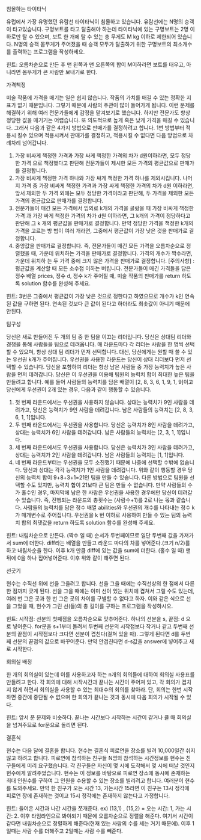 침몰하는 타이타닉

유럽에서 가장 유명했던 유람선 타이타닉이 침몰하고 있습니다. 유람선에는 N명의 승객이 타고있습니다. 구명보트를 타고 탈출해야 하는데 타이타닉에 있는 구명보트는 2명 이하로만 탈 수 있으며, 보트 한 개에 탈 수 있는 총 무게도 M kg 이하로 제한되어 있습니다.
N명의 승객 몸무게가 주어졌을 때 승객 모두가 탈출하기 위한 구명보트의 최소개수를 출력하는 프로그램을 작성하세요.

힌트: 오름차순으로 만든 후 맨 왼쪽과 맨 오른쪽의 합이 M이하라면 보트를 태우고, 아니라면 몸무게가 큰 사람만 보내기로 한다.

가격책정

미술 작품에 가격을 매기는 일은 쉽지 않습니다. 작품의 가치를 매길 수 있는 정확한 지표가 없기 때문입니다. 그렇기 때문에 사람의 주관이 많이 들어가게 됩니다.
이런 문제를 해결하기 위해 여러 전문가들에게 감정을 맡겨보기로 했습니다. 하지만 전문가도 항상 정당한 값을 매기기는 어렵습니다. 또 의도적으로 높게 혹은 낮게 가격을 매길 수 있습니다. 그래서 다음과 같은 4가지 방법으로 판매가를 결정하려고 합니다. 1번 방법부터 적용시
킬수 있으며 적용시켜서 판매가를 결정하고, 적용시킬 수 없다면 다음 방법으로 차례차례 넘어갑니다.
1. 가장 비싸게 책정한 가격과 가장 싸게 책정한 가격의 차가 d원이하라면, 모두 정당한 가격 으로 책정했다고 판단해 전문가들이 제시한 모든 가격의 평균값으로 판매가를 결정합니다.
2. 가장 비싸게 책정한 가격 하나와 가장 싸게 책정한 가격 하나를 제외시킵니다. 나머지 가격 중 가장 비싸게 책정한 가격과 가장 싸게 책정한 가격의 차가 d원 이하라면, 앞서 제외한 두 가격 외에는 모두 정당한 가격이라고 판단해, 두 가격을 제외한 모든 가격의 평균값으로 판매가를 결정합니다.
3. 전문가들이 매긴 모든 가격에서 임의로 k개의 가격을 골랐을 때 가장 비싸게 책정한 가격 과 가장 싸게 책정한 가격의 차가 d원 이하라면, 그 k개의 가격이 정당하다고 판단해 그 k 개의 평균값을 판매가로 결정합니다. 만약 정당한 가격을 책정한 k개의 가격을 고르는 방 법이 여러 개라면, 그중에서 평균값이 가장 낮은 것을 판매가로 결정합니다.
4. 중앙값을 판매가로 결정합니다. 즉, 전문가들이 매긴 모든 가격을 오름차순으로 정렬했을 때, 가운데 위치하는 가격을 판매가로 결정합니다. 가격의 개수가 짝수라면, 가운데 위치하 는 두 가격 중에 크지 않은 가격을 판매가로 결정합니다.
[주의사항] : 평균값을 계산할 때 모든 소수점 이하는 버립니다.
전문가들이 매긴 가격들을 담은 정수 배열 prices, 정수 d, 정수 k가 주어질 때, 미술 작품의 판매가를 return 하도록 solution 함수를 완성해 주세요.

힌트: 3번은 그중에서 평균값이 가장 낮은 것으로 정한다고 하였으므로 개수가 k인 연속된 값을 구하면 된다. 연속된 것보다 큰 값이 된다고 하더라도 최솟값이 아니기 때문에 안된다.

팀구성

당신은 새로 만들어진 두 개의 팀 중 한 팀을 이끄는 리더입니다. 당신은 상대팀 리더와 경쟁을 통해 사람들을 팀으로 데려옵니다. 매 라운드마다 각 리더는 사람을 한 명씩 선택할 수 있으며, 항상 상대 팀 리더가 먼저 선택합니다. 대신, 당신에게는 원할 때 쓸 수 있는 우선권 k개가 주어집니다. 우선권을 사용한 라운드는 당신이 상대 리더보다 먼저 선택할 수 있습니다.
당신을 포함하여 리더는 항상 남은 사람들 중 가장 능력치가 높은 사람을 먼저 데려갑니다.
당신은 이 우선권을 이용해 팀원의 능력치 합이 최대한 높은 팀을 만들려고 합니다.
예를 들어 사람들의 능력치를 담은 배열이 [2, 8, 3, 6, 1, 9, 1, 9]이고 당신에게 우선권이 2개 있는 경우, 다음과 같이 행동할 수 있습니다.
1. 첫 번째 라운드에서는 우선권을 사용하지 않습니다. 상대는 능력치가 9인 사람을 데려가고, 당신은 능력치가 9인 사람을 데려갑니다. 남은 사람들의 능력치는 [2, 8, 3, 6, 1, 1]입니다.
2. 두 번째 라운드에서는 우선권을 사용합니다. 당신은 능력치가 8인 사람을 데려가고, 상대는 능력치가 6인 사람을 데려갑니다. 남은 사람들의 능력치는 [2, 3, 1, 1]입니다.
3. 세 번째 라운드에서도 우선권을 사용합니다. 당신은 능력치가 3인 사람을 데려가고, 상대는 능력치가 2인 사람을 데려갑니다. 남은 사람들의 능력치는 [1, 1]입니다.
4. 네 번째 라운드부터는 우선권을 모두 소진했기 때문에 나중에 선택할 수밖에 없습니다. 당신과 상대는 각각 능력치가 1인 사람을 데려갑니다.
위와 같이 행동할 경우 당신의 능력치 합이 9+8+3+1=21인 팀을 만들 수 있습니다. 다른 방법으로 팀원을 선택할 수도 있지만, 능력치 합이 21보다 큰 팀은 만들 수 없습니다.
만약 사람들의 수가 홀수인 경우, 마지막에 남은 한 사람은 우선권을 사용한 경우에만 당신이 데려갈 수 있습니다. 즉, 진행되는 라운드의 총횟수는 (사람수+1)를 2로 나눈 몫과 같습니다.
사람들의 능력치를 담은 정수 배열 abilities와 우선권의 개수를 나타내는 정수 k가 매개변수로 주어집니다. 우선권을 k 번 이하로 사용하여 만들 수 있는 팀의 능력치 합의 최댓값을 return
하도록 solution 함수를 완성해 주세요.

힌트: 내림차순으로 만든다. (짝수 일 때) 순서가 두번째이므로 일단 두번째 값을 가져가서 sum에 더한다. diff라는 배열을 만들고 라운드 마다의 차를 넣어준다.(크기 n/2)를 하고 내림차순을 한다. 이후 k개 만큼 diff에 있는 값을 sum에 더한다. (홀수 일 때) 맨 뒤에 0을 하나 집어넣어준다. 이후 위와 같이 해주면 된다.

선긋기

현수는 수직선 위에 선을 그을려고 합니다. 선을 그을 때에는 수직선상의 한 점에서 다른 한 점까지 긋게 된다. 선을 그을 때에는 이미 선이 있는 위치에 겹쳐서 그릴 수도 있는데, 여러 번 그은 곳과 한 번 그은 곳의 차이를 구별할 수 없다고 하자.
이와 같은 식으로 선을 그었을 때, 현수가 그린 선(들)의 총 길이를 구하는 프로그램을 작성하시오.

힌트: 시작점: 선분의 첫째점을 오름차순으로 맞추어준다. 하나의 선분을 s, 끝점: d 으로 넣어준다. for문을 s+1부터 돌려서 두번째 선분의 시작점보다 작거나 같고 두번째 선분의 끝점이 시작점보다 크다면 선분이 겹친다(걸쳐 있을 때). 그렇게 된다면 d를 두번 째 선분의 끝점의 값으로 바꾸어준다. 만약 안겹친다면 d-s값을 answer에 넣어주고 새로 시작한다.

회의실 배정

한 개의 회의실이 있는데 이를 사용하고자 하는 n개의 회의들에 대하여 회의실 사용표를 만들려고 한다. 각 회의에 대해 시작시간과 끝나는 시간이 주어져 있고, 각 회의가 겹치지 않게 하면서 회의실을 사용할 수 있는 최대수의 회의를 찾아라. 단, 회의는 한번 시작하면 중간에 중단될 수 없으며 한 회의가 끝나는 것과 동시에 다음 회의가 시작될 수 있다.

힌트: 앞서 푼 문제와 비슷하다. 끝나는 시간보다 시작하는 시간이 같거나 클 때 회의실을 넘겨주므로 for문으로 돌리면 된다.

결혼식

현수는 다음 달에 결혼을 합니다.
현수는 결혼식 피로연을 장소를 빌려 10,000일간 쉬지 않고 하려고 합니다.
피로연에 참석하는 친구들 N명의 참석하는 시간정보를 현수는 친구들에게 미리 요구했습니다.
각 친구들은 자신이 몇 시에 도착해서 몇 시에 떠날 것인지 현수에게 알려주었습니다.
현수는 이 정보를 바탕으로 피로연 장소에 동시에 존재하는 최대 인원수를 구하여 그 인원을 수용할 수 있는 장소를 빌리려고 합니다. 여러분이 현수를 도와주세요.
만약 한 친구가 오는 시간 13, 가는시간 15라면 이 친구는 13시 정각에 피로연 장에 존재하는 것이고 15시 정각에는 존재하지 않는다고 가정합니다.

힌트: 들어온 시간과 나간 시간을 쪼개준다. ex) (13,1) , (15,2) = 오는 시간: 1, 가는 시간: 2. 이후 타임라인으로 봐야되기 때문에 오름차순으로 정렬을 해준다. 여기서 시간이 같다면 내림차순으로 정렬하게 해준다(현재 있는 사람의 수를 세는 거기 때문에). 이후 1일때는 사람 수를 더해주고 2일때는 사람 수를 빼준다. 
